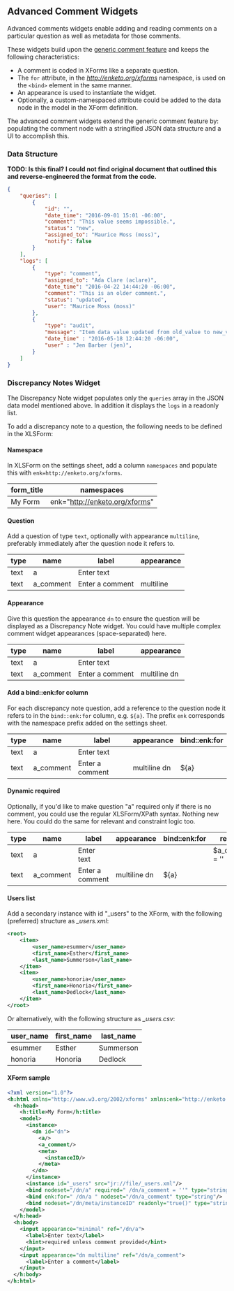## Advanced Comment Widgets

Advanced comments widgets enable adding and reading comments on a particular question as well as metadata for those comments. 

These widgets build upon the [generic comment feature](./comments) and keeps the following characteristics:

- A comment is coded in XForms like a separate question. 
- The `for` attribute, in the _http://enketo.org/xforms_ namespace, is used on the `<bind>` element in the same manner.
- An appearance is used to instantiate the widget.
- Optionally, a custom-namespaced attribute could be added to the data node in the model in the XForm definition.

The advanced comment widgets extend the generic comment feature by: populating the comment node with a stringified JSON data structure and a UI to accomplish this.

### Data Structure 

**TODO: Is this final? I could not find original document that outlined this and reverse-engineered the format from the code.**

```json
{
	"queries": [
		{ 
			"id": "",
			"date_time": "2016-09-01 15:01 -06:00",
			"comment": "This value seems impossible.",
			"status": "new",
			"assigned_to": "Maurice Moss (moss)",
			"notify": false
		}
	],
	"logs": [
		{
			"type": "comment",
			"assigned_to": "Ada Clare (aclare)",
			"date_time": "2016-04-22 14:44:20 -06:00",
			"comment": "This is an older comment.", 
			"status": "updated",
			"user": "Maurice Moss (moss)"
		},
		{ 
			"type": "audit",  
			"message": "Item data value updated from old_value to new_value.",  
			"date_time" : "2016-05-18 12:44:20 -06:00",
			"user" : "Jen Barber (jen)",
		}
	]
}
```

### Discrepancy Notes Widget

The Discrepancy Note widget populates only the `queries` array in the JSON data model mentioned above. In addition it displays the `logs` in a readonly list.

To add a discrepancy note to a question, the following needs to be defined in the XLSForm:

#### Namespace

In XLSForm on the settings sheet, add a column `namespaces` and populate this with `enk=http://enketo.org/xforms`.

| form_title | namespaces                     |
|------------|--------------------------------|
| My Form    | enk="http://enketo.org/xforms" |


#### Question

Add a question of type `text`, optionally with appearance `multiline`, preferably immediately after the question node it refers to.

| type | name      | label           | appearance |
|------|-----------|-----------------|------------|
| text | a         | Enter text      |            |
| text | a_comment | Enter a comment | multiline  |

#### Appearance

Give this question the appearance `dn` to ensure the question will be displayed as a Discrepancy Note widget. You could have multiple complex comment widget appearances (space-separated) here.

| type | name      | label           | appearance   |
|------|-----------|-----------------|--------------|
| text | a         | Enter text      |              |
| text | a_comment | Enter a comment | multiline dn |


#### Add a bind::enk:for column

For each discrepancy note question, add a reference to the question node it refers to in the `bind::enk:for` column, e.g. `${a}`. The prefix `enk` corresponds with the namespace prefix added on the settings sheet.

| type | name      | label           | appearance   | bind::enk:for |
|------|-----------|-----------------|--------------|---------------|
| text | a         | Enter text      |              |               |
| text | a_comment | Enter a comment | multiline dn | ${a}			|

#### Dynamic required

Optionally, if you'd like to make question "a" required only if there is no comment, you could use the regular XLSForm/XPath syntax. Nothing new here. You could do the same for relevant and constraint logic too.

| type | name      | label           | appearance   | bind::enk:for | required        |
|------|-----------|-----------------|--------------|---------------|-----------------|
| text | a         | Enter text      |              |               | $a_comment = '' |
| text | a_comment | Enter a comment | multiline dn | ${a}			|                 |

#### Users list

Add a secondary instance with id "_users" to the XForm, with the following (preferred) structure as *\_users.xml*:


```xml
<root>
    <item>
        <user_name>esummer</user_name>
        <first_name>Esther</first_name>
        <last_name>Summerson</last_name>
    </item>
    <item>
        <user_name>honoria</user_name>
        <first_name>Honoria</first_name>
        <last_name>Dedlock</last_name>
    </item>
</root>
```

Or alternatively, with the following structure as *\_users.csv*:

| user_name	| first_name | last_name |
|-----------|------------|-----------|
| esummer	| Esther |	Summerson|
| honoria |	Honoria	| Dedlock |



#### XForm sample

```xml
<?xml version="1.0"?>
<h:html xmlns="http://www.w3.org/2002/xforms" xmlns:enk="http://enketo.org/xforms" xmlns:ev="http://www.w3.org/2001/xml-events" xmlns:h="http://www.w3.org/1999/xhtml" xmlns:jr="http://openrosa.org/javarosa" xmlns:orx="http://openrosa.org/xforms" xmlns:xsd="http://www.w3.org/2001/XMLSchema">
  <h:head>
    <h:title>My Form</h:title>
    <model>
      <instance>
        <dn id="dn">
          <a/>
          <a_comment/>
          <meta>
            <instanceID/>
          </meta>
        </dn>
      </instance>
      <instance id="_users" src="jr://file/_users.xml"/>
      <bind nodeset="/dn/a" required=" /dn/a_comment = ''" type="string"/>
      <bind enk:for=" /dn/a " nodeset="/dn/a_comment" type="string"/>
      <bind nodeset="/dn/meta/instanceID" readonly="true()" type="string"/>
    </model>
  </h:head>
  <h:body>
    <input appearance="minimal" ref="/dn/a">
      <label>Enter text</label>
      <hint>required unless comment provided</hint>
    </input>
    <input appearance="dn multiline" ref="/dn/a_comment">
      <label>Enter a comment</label>
    </input>
  </h:body>
</h:html>

```
